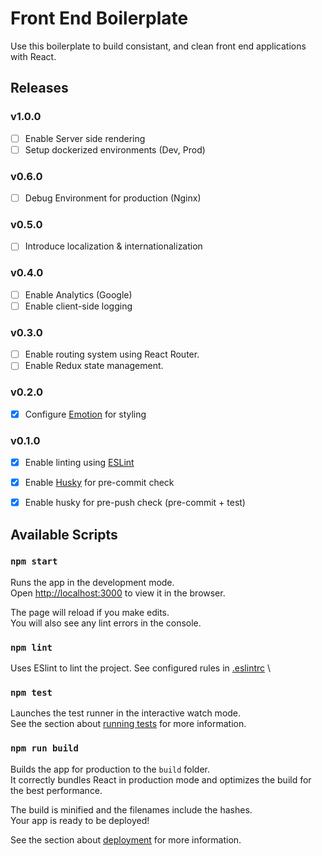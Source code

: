 # Front End Boilerplate

Use this boilerplate to build consistant, and clean front end applications with React.

## Releases

### v1.0.0
- [ ] Enable Server side rendering
- [ ] Setup dockerized environments (Dev, Prod)

### v0.6.0
- [ ] Debug Environment for production (Nginx)

### v0.5.0
- [ ] Introduce localization & internationalization

### v0.4.0
- [ ] Enable Analytics (Google)
- [ ] Enable client-side logging

### v0.3.0
- [ ] Enable routing system using React Router.
- [ ] Enable Redux state management.

### v0.2.0
- [x] Configure [Emotion](https://emotion.sh/) for styling

### v0.1.0
- [x] Enable linting using [ESLint](https://eslint.org/)
- [x] Enable [Husky](https://typicode.github.io/husky) for pre-commit check
- [x] Enable husky for pre-push check (pre-commit + test)


## Available Scripts

### `npm start`

Runs the app in the development mode.\
Open [http://localhost:3000](http://localhost:3000) to view it in the browser.

The page will reload if you make edits.\
You will also see any lint errors in the console.

### `npm lint`

Uses ESlint to lint the project. See configured rules in [.eslintrc](./.eslintrc) \
### `npm test`

Launches the test runner in the interactive watch mode.\
See the section about [running tests](https://facebook.github.io/create-react-app/docs/running-tests) for more information.

### `npm run build`

Builds the app for production to the `build` folder.\
It correctly bundles React in production mode and optimizes the build for the best performance.

The build is minified and the filenames include the hashes.\
Your app is ready to be deployed!

See the section about [deployment](https://facebook.github.io/create-react-app/docs/deployment) for more information.
